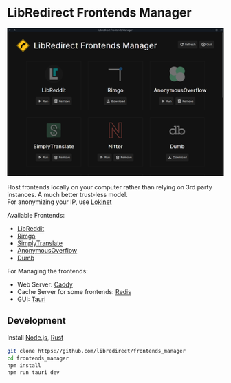 # LibRedirect Frontends Manager

<img src="src/assets/imgs/screenshot_1.png" width=700>

Host frontends locally on your computer rather than relying on 3rd party instances. A much better trust-less model.\
For anonymizing your IP, use [Lokinet](https://lokinet.org/)

Available Frontends:
- [LibReddit](https://github.com/spikecodes/libreddit)
- [Rimgo](https://codeberg.org/video-prize-ranch/rimgo)
- [SimplyTranslate](https://codeberg.org/SimpleWeb/SimplyTranslate)
- [AnonymousOverflow](https://github.com/httpjamesm/AnonymousOverflow)
- [Dumb](https://github.com/rramiachraf/dumb)

For Managing the frontends:
- Web Server: [Caddy](https://caddyserver.com/)
- Cache Server for some frontends: [Redis](https://redis.io/)
- GUI: [Tauri](https://tauri.app/)

## Development
Install [Node.js](https://nodejs.org), [Rust](https://www.rust-lang.org/)
```bash
git clone https://github.com/libredirect/frontends_manager
cd frontends_manager
npm install
npm run tauri dev
```

